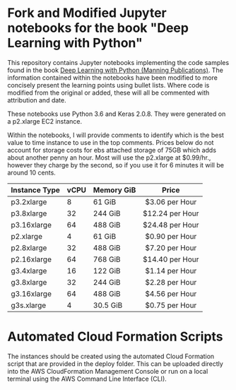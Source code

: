 # Fork and Modified Jupyter notebooks for the book "Deep Learning with Python"

This repository contains Jupyter notebooks implementing the code samples found in the book [Deep Learning with Python (Manning Publications)](https://www.manning.com/books/deep-learning-with-python?a_aid=keras&a_bid=76564dff). The information contained within the notebooks have been modified to more concisely present the learning points using bullet lists.  Where code is modified from the original or added, these will all be commented with attribution and date.

These notebooks use Python 3.6 and Keras 2.0.8. They were generated on a p2.xlarge EC2 instance.

Within the notebooks, I will provide comments to identify which is the best value to time instance to use in the top comments.  Prices below do not account for storage costs for ebs attached storage of 75GB which adds about another penny an hour.  Most will use the p2.xlarge at $0.99/hr., however they charge by the second, so if you use it for 6 minutes it will be around 10 cents.

| Instance Type | vCPU | Memory GiB |      Price      |
|---------------|------|------------|:---------------:|
| p3.2xlarge    | 8    | 61 GiB     | $3.06 per Hour  |
| p3.8xlarge    | 32   | 244 GiB    | $12.24 per Hour |
| p3.16xlarge   | 64   | 488 GiB    | $24.48 per Hour |
| p2.xlarge     | 4    | 61 GiB     | $0.90 per Hour  |
| p2.8xlarge    | 32   | 488 GiB    | $7.20 per Hour  |
| p2.16xlarge   | 64   | 768 GiB    | $14.40 per Hour |
| g3.4xlarge    | 16   | 122 GiB    | $1.14 per Hour  |
| g3.8xlarge    | 32   | 244 GiB    | $2.28 per Hour  |
| g3.16xlarge   | 64   | 488 GiB    | $4.56 per Hour  |
| g3s.xlarge    | 4    | 30.5 GiB   | $0.75 per Hour  |

# Automated Cloud Formation Scripts

The instances should be created using the automated Cloud Formation script that are provided in the deploy folder.  This can be uploaded directly into the AWS CloudFormation Management Console or run on a local terminal using the AWS Command Line Interface (CLI). 
